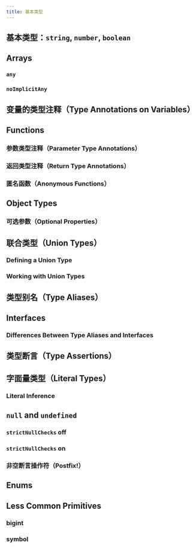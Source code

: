 ```yaml
---
title: 基本类型
---
```


## 基本类型：`string`, `number`, `boolean`

## Arrays

### `any`

### `noImplicitAny`

## 变量的类型注释（Type Annotations on Variables）

## Functions

### 参数类型注释（Parameter Type Annotations）

### 返回类型注释（Return Type Annotations）

### 匿名函数（Anonymous Functions）

## Object Types

### 可选参数（Optional Properties）

## 联合类型（Union Types）

### Defining a Union Type

### Working with Union Types

## 类型别名（Type Aliases）

## Interfaces

### Differences Between Type Aliases and Interfaces

## 类型断言（Type Assertions）

## 字面量类型（Literal Types）

### Literal Inference

## `null` and `undefined`

### `strictNullChecks` off

### `strictNullChecks` on

### 非空断言操作符（Postfix!）

## Enums

## Less Common Primitives

### bigint

### symbol
